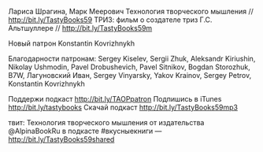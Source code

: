 
Лариса Шрагина, Марк Меерович Технология творческого мышления // http://bit.ly/TastyBooks59
ТРИЗ: фильм о создателе триз Г.С. Альтшуллере // http://bit.ly/TastyBooks59m

Новый патрон Konstantin Kovrizhnykh

Благодарности патронам: Sergey Kiselev, Sergii Zhuk, Aleksandr Kiriushin, Nikolay Ushmodin, Pavel Drobushevich, Pavel Sitnikov, Bogdan Storozhuk, B7W, Лагуновский Иван, Sergey Vinyarsky, Yakov Krainov, Sergey Petrov, Konstantin Kovrizhnykh


Поддержи подкаст http://bit.ly/TAOPpatron
Подпишись в iTunes http://bit.ly/tastybooks
Скачай подкаст http://bit.ly/TastyBooks59mp3

твит:
Технология творческого мышления от издательства @AlpinaBookRu в подкасте #вкусныекниги — http://bit.ly/TastyBooks59shared